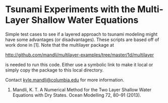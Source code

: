 # Tsunami Experiments with the Multi-Layer Shallow Water Equations

Simple test cases to see if a layered approach to tsunami modeling might have
some advantages (or disadvantages).  These scripts are based off of work done in
[1].  Note that the multilayer package at 

http://github.com/mandli/multilayer-examples/tree/master/1d/multilayer

is needed to run this code.  Either use a symbolic link to make it local or
simply copy the package to this local directory.

Contact kyle.mandli@columbia.edu for more information.

1.  Mandli, K. T. A Numerical Method for the Two Layer Shallow Water Equations 
    with Dry States. Ocean Modelling 72, 80–91 (2013).